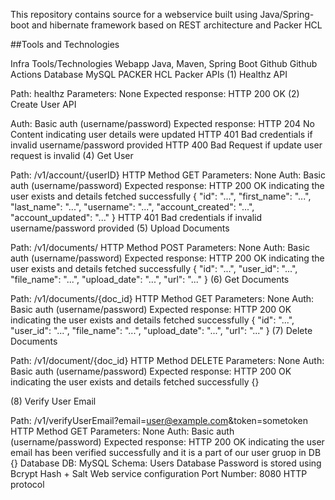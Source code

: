 

This repository contains source for a webservice built using Java/Spring-boot and hibernate framework based on REST architecture and Packer HCL

##Tools and Technologies

Infra	Tools/Technologies
Webapp	Java, Maven, Spring Boot
Github	Github Actions
Database	MySQL
PACKER
HCL
Packer
APIs
(1) Healthz API

Path: healthz
Parameters: None
Expected response: HTTP 200 OK
(2) Create User API


Auth: Basic auth (username/password)
Expected response:
HTTP 204 No Content indicating user details were updated
HTTP 401 Bad credentials if invalid username/password provided
HTTP 400 Bad Request if update user request is invalid
(4) Get User

Path: /v1/account/{userID}
HTTP Method GET
Parameters: None
Auth: Basic auth (username/password)
Expected response:
HTTP 200 OK indicating the user exists and details fetched successfully
{
   "id": "...",
   "first_name": "...",
   "last_name": "...",
   "username": "...",
   "account_created": "...",
   "account_updated": "..."
}
HTTP 401 Bad credentials if invalid username/password provided
(5) Upload Documents

Path: /v1/documents/
HTTP Method POST
Parameters: None
Auth: Basic auth (username/password)
Expected response:
HTTP 200 OK indicating the user exists and details fetched successfully
{
   "id": "...",
   "user_id": "...",
   "file_name": "...",
   "upload_date": "...",
   "url": "..."
}
(6) Get Documents

Path: /v1/documents/{doc_id}
HTTP Method GET
Parameters: None
Auth: Basic auth (username/password)
Expected response:
HTTP 200 OK indicating the user exists and details fetched successfully
{
   "id": "...",
   "user_id": "...",
   "file_name": "...",
   "upload_date": "...",
   "url": "..."
}
(7) Delete Documents

Path: /v1/document/{doc_id}
HTTP Method DELETE
Parameters: None
Auth: Basic auth (username/password)
Expected response:
HTTP 200 OK indicating the user exists and details fetched successfully
{}

(8) Verify User Email

Path: /v1/verifyUserEmail?email=user@example.com&token=sometoken
HTTP Method GET
Parameters: None
Auth: Basic auth (username/password)
Expected response:
HTTP 200 OK indicating the user email has been verified successfully and it is a part of our user gruop in DB
{}
Database
DB: MySQL
Schema:
Users Database
Password is stored using Bcrypt Hash + Salt
Web service configuration
Port Number: 8080
HTTP protocol
